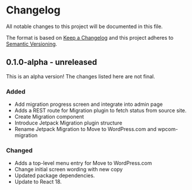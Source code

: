 # Changelog

All notable changes to this project will be documented in this file.

The format is based on [Keep a Changelog](https://keepachangelog.com/en/1.0.0/)
and this project adheres to [Semantic Versioning](https://semver.org/spec/v2.0.0.html).

## 0.1.0-alpha - unreleased

This is an alpha version! The changes listed here are not final.

### Added
- Add migration progress screen and integrate into admin page
- Adds a REST route for Migration plugin to fetch status from source site.
- Create Migration component
- Introduce Jetpack Migration plugin structure
- Rename Jetpack Migration to Move to WordPress.com and wpcom-migration

### Changed
- Adds a top-level menu entry for Move to WordPress.com
- Change initial screen wording with new copy
- Updated package dependencies.
- Update to React 18.

